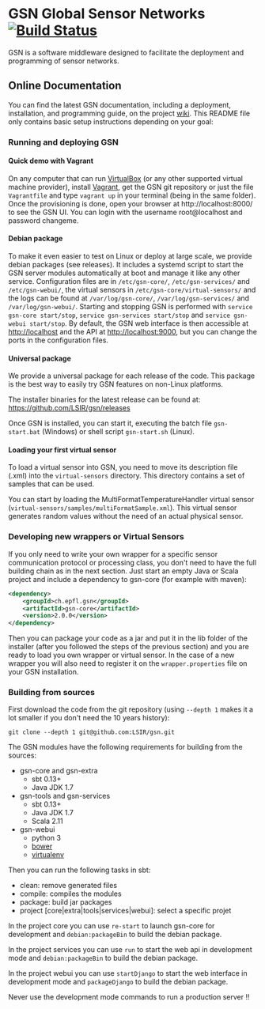 # GSN Global Sensor Networks [![Build Status](https://travis-ci.org/LSIR/gsn.svg)](https://travis-ci.org/LSIR/gsn)

GSN is a software middleware designed to facilitate the deployment and programming of sensor networks. 

## Online Documentation

You can find the latest GSN documentation, including a deployment, installation, and programming
guide, on the project [wiki](https://github.com/LSIR/gsn/wiki).
This README file only contains basic setup instructions depending on your goal:

### Running and deploying GSN

#### Quick demo with Vagrant

On any computer that can run [VirtualBox](https://www.virtualbox.org/) (or any other supported virtual machine provider), install [Vagrant](https://www.vagrantup.com/), get the GSN git repository or just the file `Vagrantfile` and type `vagrant up` in your terminal (being in the same folder).
Once the provisioning is done, open your browser at http://localhost:8000/ to see the GSN UI. You can login with the username root@localhost and password changeme.


#### Debian package

To make it even easier to test on Linux or deploy at large scale, we provide debian packages (see releases). It includes a systemd script to start the GSN server modules automatically at boot and manage it like any other service. Configuration files are in `/etc/gsn-core/`, `/etc/gsn-services/` and `/etc/gsn-webui/`, the virtual sensors in `/etc/gsn-core/virtual-sensors/` and the logs can be found at `/var/log/gsn-core/`, `/var/log/gsn-services/` and `/var/log/gsn-webui/`. Starting and stopping GSN is performed with `service gsn-core start/stop`, `service gsn-services start/stop` and `service gsn-webui start/stop`. By default, the GSN web interface is then accessible at <http://localhost> and the API at <http://localhost:9000>, but you can change the ports in the configuration files.

#### Universal package

We provide a universal package for each release of the code. This package is the best way to easily try GSN features on non-Linux platforms. 

The installer binaries for the latest release can be found at:
<https://github.com/LSIR/gsn/releases>

Once GSN is installed, you can start it, executing the batch file `gsn-start.bat` (Windows) or shell script `gsn-start.sh` (Linux). 

#### Loading your first virtual sensor

To load a virtual sensor into GSN, you need to move its description file (.xml) into the `virtual-sensors` directory.
This directory contains a set of samples that can be used.

You can start by loading the MultiFormatTemperatureHandler virtual sensor (`virtual-sensors/samples/multiFormatSample.xml`).
This virtual sensor generates random values without the need of an actual physical sensor.

### Developing new wrappers or Virtual Sensors 

If you only need to write your own wrapper for a specific sensor communication protocol or processing class, you don't need to have the full building chain as in the next section. Just start an empty Java or Scala project and include a dependency to gsn-core (for example with maven):

```xml
<dependency>
    <groupId>ch.epfl.gsn</groupId>
    <artifactId>gsn-core</artifactId>
    <version>2.0.0</version>
</dependency>
```

Then you can package your code as a jar and put it in the lib folder of the installer (after you followed the steps of the previous section) and you are ready to load you own wrapper or virtual sensor. In the case of a new wrapper you will also need to register it on the ``wrapper.properties`` file on your GSN installation.

### Building from sources

First download the code from the git repository (using ``--depth 1`` makes it a lot smaller if you don't need the 10 years history):

	git clone --depth 1 git@github.com:LSIR/gsn.git

The GSN modules have the following requirements for building from the sources:

* gsn-core and gsn-extra
  * sbt 0.13+
  * Java JDK 1.7
* gsn-tools and gsn-services
  * sbt 0.13+
  * Java JDK 1.7
  * Scala 2.11
* gsn-webui
  * python 3 
  * [bower](http://bower.io/)
  * [virtualenv](http://docs.python-guide.org/en/latest/dev/virtualenvs/)


Then you can run the following tasks in sbt:

* clean: remove generated files
* compile: compiles the modules
* package: build jar packages
* project [core|extra|tools|services|webui]: select a specific projet

In the project core you can use ``re-start`` to launch gsn-core for development and ``debian:packageBin`` to build the debian package.

In the project services you can use ``run`` to start the web api in development mode  and ``debian:packageBin`` to build the debian package.

In the project webui you can use ``startDjango`` to start the web interface in development mode  and ``packageDjango`` to build the debian package.

Never use the development mode commands to run a production server !!

